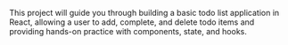 This project will guide you through building a basic todo list application in React, allowing a user to add, complete, and delete todo items and providing hands-on practice with components, state, and hooks.


